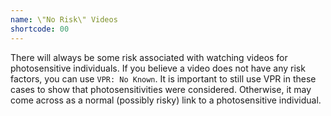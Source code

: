 ```yaml
---
name: \"No Risk\" Videos
shortcode: 00
---
```


There will always be some risk associated with watching videos for photosensitive individuals. If you believe a video does not have any risk factors, you can use `VPR: No Known`.
It is important to still use VPR in these cases to show that photosensitivities were considered. Otherwise, it may come across as a normal (possibly risky) link to a photosensitive individual.